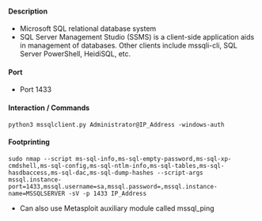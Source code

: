 #### Description 
- Microsoft SQL relational database system 
- SQL Server Management Studio (SSMS) is a client-side application aids in management of databases. Other clients include mssqli-cli, SQL Server PowerShell, HeidiSQL, etc.
#### Port
- Port 1433

#### Interaction / Commands

```
python3 mssqlclient.py Administrator@IP_Address -windows-auth
```

#### Footprinting 

```
sudo nmap --script ms-sql-info,ms-sql-empty-password,ms-sql-xp-cmdshell,ms-sql-config,ms-sql-ntlm-info,ms-sql-tables,ms-sql-hasdbaccess,ms-sql-dac,ms-sql-dump-hashes --script-args mssql.instance-port=1433,mssql.username=sa,mssql.password=,mssql.instance-name=MSSQLSERVER -sV -p 1433 IP_Address
```

- Can also use Metasploit auxiliary module called mssql_ping